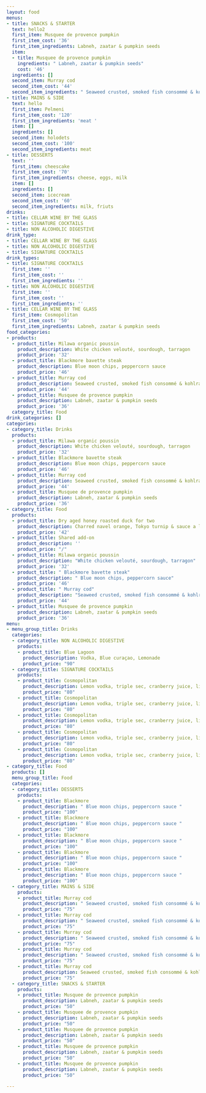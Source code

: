 ```yaml
---
layout: food
menus:
- title: SNACKS & STARTER
  text: hello2
  first_item: Musquee de provence pumpkin
  first_item_cost: '36'
  first_item_ingredients: Labneh, zaatar & pumpkin seeds
  item:
  - title: Musquee de provence pumpkin
    ingredients: " Labneh, zaatar & pumpkin seeds"
    cost: '46'
  ingredients: []
  second_item: Murray cod
  second_item_cost: '44'
  second_item_ingredients: " ‍Seaweed crusted, smoked fish consommé & kohlrabi"
- title: MAINS & SIDE
  text: hello
  first_item: Pelmeni
  first_item_cost: '120'
  first_item_ingredients: 'meat '
  item: []
  ingredients: []
  second_item: holodets
  second_item_cost: '100'
  second_item_ingredients: meat
- title: DESSERTS
  text: ''
  first_item: cheescake
  first_item_cost: '70'
  first_item_ingredients: cheese, eggs, milk
  item: []
  ingredients: []
  second_item: icecream
  second_item_cost: '60'
  second_item_ingredients: milk, friuts
drinks:
- title: CELLAR WINE BY THE GLASS
- title: SIGNATURE COCKTAILS
- title: NON ALCOHOLIC DIGESTIVE
drink_type:
- title: CELLAR WINE BY THE GLASS
- title: NON ALCOHOLIC DIGESTIVE
- title: SIGNATURE COCKTAILS
drink_types:
- title: SIGNATURE COCKTAILS
  first_item: ''
  first_item_cost: ''
  first_item_ingredients: ''
- title: NON ALCOHOLIC DIGESTIVE
  first_item: ''
  first_item_cost: ''
  first_item_ingredients: ''
- title: CELLAR WINE BY THE GLASS
  first_item: Cosmopolitan
  first_item_cost: '50'
  first_item_ingredients: Labneh, zaatar & pumpkin seeds
food_categories:
- products:
  - product_title: Milawa organic poussin ‍
    product_description: White chicken velouté, sourdough, tarragon
    product_price: '32'
  - product_title: Blackmore bavette steak
    product_description: Blue moon chips, peppercorn sauce
    product_price: '46'
  - product_title: Murray cod
    product_description: Seaweed crusted, smoked fish consommé & kohlrabi
    product_price: '44'
  - product_title: Musquee de provence pumpkin
    product_description: Labneh, zaatar & pumpkin seeds
    product_price: '36'
  category_title: Food
drink_categories: []
categories:
- category_title: Drinks
  products:
  - product_title: Milawa organic poussin
    product_description: White chicken velouté, sourdough, tarragon
    product_price: '32'
  - product_title: Blackmore bavette steak
    product_description: Blue moon chips, peppercorn sauce
    product_price: '46'
  - product_title: Murray cod
    product_description: Seaweed crusted, smoked fish consommé & kohlrabi
    product_price: '44'
  - product_title: Musquee de provence pumpkin
    product_description: Labneh, zaatar & pumpkin seeds
    product_price: '36'
- category_title: Food
  products:
  - product_title: Dry aged honey roasted duck for two
    product_description: Charred navel orange, Tokyo turnip & sauce a l’orang
    product_price: '42'
  - product_title: Shared add-on
    product_description: ''
    product_price: "/"
  - product_title: Milawa organic poussin
    product_description: "‍White chicken velouté, sourdough, tarragon"
    product_price: '32'
  - product_title: " Blackmore bavette steak"
    product_description: " ‍Blue moon chips, peppercorn sauce"
    product_price: '46'
  - product_title: " Murray cod"
    product_description: "‍Seaweed crusted, smoked fish consommé & kohlrabi"
    product_price: '44'
  - product_title: Musquee de provence pumpkin
    product_description: Labneh, zaatar & pumpkin seeds
    product_price: '36'
menu:
- menu_group_title: Drinks
  categories:
  - category_title: NON ALCOHOLIC DIGESTIVE
    products:
    - product_title: Blue Lagoon
      product_description: Vodka, Blue curaçao, Lemonade
      product_price: "90"
  - category_title: SIGNATURE COCKTAILS
    products:
    - product_title: Cosmopolitan
      product_description: Lemon vodka, triple sec, cranberry juice, lime juice ice
      product_price: "80"
    - product_title: Cosmopolitan
      product_description: Lemon vodka, triple sec, cranberry juice, lime juice ice
      product_price: "80"
    - product_title: Cosmopolitan
      product_description: Lemon vodka, triple sec, cranberry juice, lime juice ice
      product_price: "80"
    - product_title: Cosmopolitan
      product_description: Lemon vodka, triple sec, cranberry juice, lime juice ice
      product_price: "80"
    - product_title: Cosmopolitan
      product_description: Lemon vodka, triple sec, cranberry juice, lime juice ice
      product_price: "80"
- category_title: Food
  products: []
  menu_group_title: Food
  categories:
  - category_title: DESSERTS
    products:
    - product_title: Blackmore
      product_description: " ‍Blue moon chips, peppercorn sauce "
      product_price: "100"
    - product_title: Blackmore
      product_description: " ‍Blue moon chips, peppercorn sauce "
      product_price: "100"
    - product_title: Blackmore
      product_description: " ‍Blue moon chips, peppercorn sauce "
      product_price: "100"
    - product_title: Blackmore
      product_description: " ‍Blue moon chips, peppercorn sauce "
      product_price: "100"
    - product_title: Blackmore
      product_description: " ‍Blue moon chips, peppercorn sauce "
      product_price: "100"
  - category_title: MAINS & SIDE
    products:
    - product_title: Murray cod
      product_description: " ‍Seaweed crusted, smoked fish consommé & kohlrabi"
      product_price: "75"
    - product_title: Murray cod
      product_description: " ‍Seaweed crusted, smoked fish consommé & kohlrabi"
      product_price: "75"
    - product_title: Murray cod
      product_description: " ‍Seaweed crusted, smoked fish consommé & kohlrabi"
      product_price: "75"
    - product_title: Murray cod
      product_description: " ‍Seaweed crusted, smoked fish consommé & kohlrabi"
      product_price: "75"
    - product_title: Murray cod
      product_description: Seaweed crusted, smoked fish consommé & kohlrabi
      product_price: "75"
  - category_title: SNACKS & STARTER
    products:
    - product_title: Musquee de provence pumpkin
      product_description: Labneh, zaatar & pumpkin seeds
      product_price: "50"
    - product_title: Musquee de provence pumpkin
      product_description: Labneh, zaatar & pumpkin seeds
      product_price: "50"
    - product_title: Musquee de provence pumpkin
      product_description: Labneh, zaatar & pumpkin seeds
      product_price: "50"
    - product_title: Musquee de provence pumpkin
      product_description: Labneh, zaatar & pumpkin seeds
      product_price: "50"
    - product_title: Musquee de provence pumpkin
      product_description: Labneh, zaatar & pumpkin seeds
      product_price: "50"

---
```

